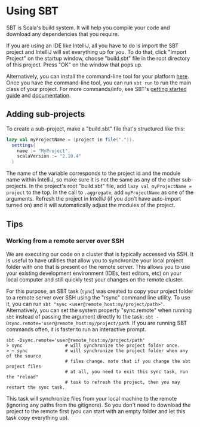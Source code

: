 # Using SBT

SBT is Scala's build system. It will help you compile your code and download any
dependencies that you require.

If you are using an IDE like IntelliJ, all you have to do is import the SBT
project and IntelliJ will set everything up for you. To do that, click 
"Import Project" on the startup window, choose "build.sbt" file in the root
directory of this project. Press "OK" on the window that pops up.

Alternatively, you can install the command-line tool for your platform
[here](http://www.scala-sbt.org/download.html). Once you have the command-line
tool, you can run `sbt run` to run the main class of your project. For more
commands/info, see SBT's [getting started guide](http://www.scala-sbt.org/0.13/docs/Getting-Started.html)
and [documentation](http://www.scala-sbt.org/0.13/docs/index.html).

## Adding sub-projects
To create a sub-project, make a "build.sbt" file that's structured like this:

```scala
lazy val myProjectName = (project in file(".")).
  settings(
    name := "MyProject",
    scalaVersion := "2.10.4"
  )
```

The name of the variable corresponds to the project id and the module name 
within IntelliJ, so make sure it is not the same as any of the other 
sub-projects. In the project's root "build.sbt" file, add 
`lazy val myProjectName = project` to the top. In the
call to `.aggregate`, add `myProjectName` as one of the arguments. Refresh the
project in IntelliJ (if you don't have auto-import turned on) and it will
automatically adjust the modules of the project.

## Tips

### Working from a remote server over SSH

We are executing our code on a cluster that is typically accessed via SSH.
It is useful to have utilities that allow you to synchronize your local project
folder with one that is present on the remote server. This allows you to use
your existing development environment (IDEs, text editors, etc) on your local
computer and still quickly test your changes on the remote cluster. 

For this purpose, an SBT task (`sync`) was created to copy your project folder
to a remote server over SSH using the "rsync" command line utility. To use it,
you can run `sbt "sync <user@remote_host:my/project/path>"`. Alternatively, you
can set the system property "sync.remote" when running `sbt` instead of passing
the argument directly to the task: `sbt -Dsync.remote='user@remote_host:my/project/path`.
If you are running SBT commands often, it is faster to run an interactive prompt.
```
sbt -Dsync.remote='user@remote_host:my/project/path'
> sync                # will synchronize the project folder once.
> ~ sync              # will synchronize the project folder when any of the source
                      # files change. note that if you change the sbt project files
                      # at all, you need to exit this sync task, run the "reload"
                      # task to refresh the project, then you may restart the sync task.
```

This task will synchronize files from your local machine to the remote (ignoring any
paths from the gitignore). So you don't need to download the project to the remote first
(you can start with an empty folder and let this task copy everything up).

